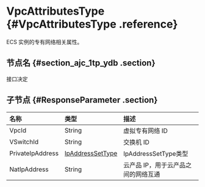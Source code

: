 # VpcAttributesType {#VpcAttributesType .reference}

ECS 实例的专有网络相关属性。

## 节点名 {#section_ajc_1tp_ydb .section}

接口决定

## 子节点 {#ResponseParameter .section}

|名称|类型|描述|
|:-|:-|:-|
|VpcId|String|虚拟专有网络 ID|
|VSwitchId|String|交换机 ID|
|PrivateIpAddress|[IpAddressSetType](intl.zh-CN/API参考/数据类型/IpAddressSetType.md#)|IpAddressSetType类型|
|NatIpAddress|String|云产品 IP，用于云产品之间的网络互通|

